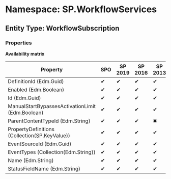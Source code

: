 # Namespace: SP.WorkflowServices
## Entity Type: WorkflowSubscription

### Properties

**Availability matrix**

Property | SPO | SP 2019 | SP 2016 | SP 2013
----------|-----|---------|---------|--------
DefinitionId (Edm.Guid) | ✔ | ✔ | ✔ | ✔
Enabled (Edm.Boolean) | ✔ | ✔ | ✔ | ✔
Id (Edm.Guid) | ✔ | ✔ | ✔ | ✔
ManualStartBypassesActivationLimit (Edm.Boolean) | ✔ | ✔ | ✔ | ✔
ParentContentTypeId (Edm.String) | ✔ | ✔ | ✔ | ✖
PropertyDefinitions (Collection(SP.KeyValue)) | ✔ | ✔ | ✔ | ✔
EventSourceId (Edm.Guid) | ✔ | ✔ | ✔ | ✔
EventTypes (Collection(Edm.String)) | ✔ | ✔ | ✔ | ✔
Name (Edm.String) | ✔ | ✔ | ✔ | ✔
StatusFieldName (Edm.String) | ✔ | ✔ | ✔ | ✔

